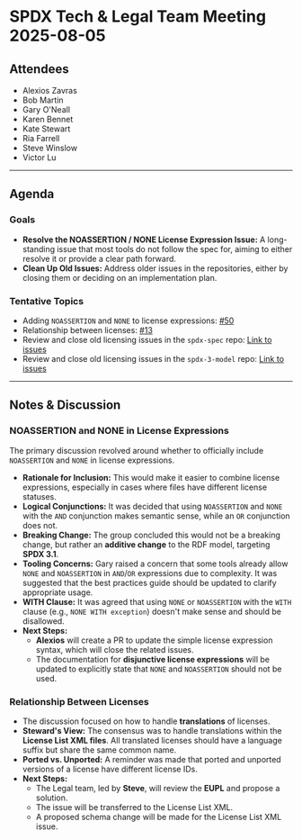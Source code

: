 # SPDX Tech & Legal Team Meeting 2025-08-05


## Attendees

* Alexios Zavras
* Bob Martin
* Gary O'Neall
* Karen Bennet
* Kate Stewart
* Ria Farrell
* Steve Winslow
* Victor Lu

***

## Agenda

### Goals

* **Resolve the NOASSERTION / NONE License Expression Issue:** A long-standing issue that most tools do not follow the spec for, aiming to either resolve it or provide a clear path forward.
* **Clean Up Old Issues:** Address older issues in the repositories, either by closing them or deciding on an implementation plan.

### Tentative Topics

* Adding `NOASSERTION` and `NONE` to license expressions: [\#50](https://github.com/spdx/spdx-spec/issues/50)
* Relationship between licenses: [\#13](https://github.com/spdx/spdx-spec/issues/13)
* Review and close old licensing issues in the `spdx-spec` repo: [Link to issues](https://github.com/spdx/spdx-spec/issues?q=is%3Aissue%20state%3Aopen%20label%3A%22profile%3A%20licensing%22%20sort%3Acreated-asc)
* Review and close old licensing issues in the `spdx-3-model` repo: [Link to issues](https://github.com/spdx/spdx-3-model/issues?q=is%3Aissue%20state%3Aopen%20label%3AProfile%3ALicensing%20sort%3Acreated-asc)

***

## Notes & Discussion

### NOASSERTION and NONE in License Expressions

The primary discussion revolved around whether to officially include `NOASSERTION` and `NONE` in license expressions.

* **Rationale for Inclusion:** This would make it easier to combine license expressions, especially in cases where files have different license statuses.
* **Logical Conjunctions:** It was decided that using `NOASSERTION` and `NONE` with the `AND` conjunction makes semantic sense, while an `OR` conjunction does not.
* **Breaking Change:** The group concluded this would not be a breaking change, but rather an **additive change** to the RDF model, targeting **SPDX 3.1**.
* **Tooling Concerns:** Gary raised a concern that some tools already allow `NONE` and `NOASSERTION` in `AND`/`OR` expressions due to complexity. It was suggested that the best practices guide should be updated to clarify appropriate usage.
* **WITH Clause:** It was agreed that using `NONE` or `NOASSERTION` with the `WITH` clause (e.g., `NONE WITH exception`) doesn't make sense and should be disallowed.
* **Next Steps:**
    * **Alexios** will create a PR to update the simple license expression syntax, which will close the related issues.
    * The documentation for **disjunctive license expressions** will be updated to explicitly state that `NONE` and `NOASSERTION` should not be used.

### Relationship Between Licenses

* The discussion focused on how to handle **translations** of licenses.
* **Steward's View:** The consensus was to handle translations within the **License List XML files**. All translated licenses should have a language suffix but share the same common name.
* **Ported vs. Unported:** A reminder was made that ported and unported versions of a license have different license IDs.
* **Next Steps:**
    * The Legal team, led by **Steve**, will review the **EUPL** and propose a solution.
    * The issue will be transferred to the License List XML.
    * A proposed schema change will be made for the License List XML issue.
